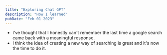 ```yaml
---
title: "Exploring Chat GPT"
description: "How I learned"
pubDate: "Feb 01 2023"
---
```


- I've thought that I honestly can't remember the last time a google search came back with a meaningful response.
- I think the idea of creating a new way of searching is great and it's now the time to do it.
